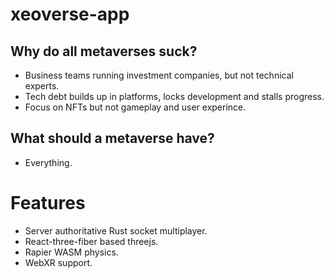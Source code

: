 # xeoverse-app

## Why do all metaverses suck? 

- Business teams running investment companies, but not technical experts.
- Tech debt builds up in platforms, locks development and stalls progress.
- Focus on NFTs but not gameplay and user experince.

## What should a metaverse have?
- Everything.

# Features

- Server authoritative Rust socket multiplayer.
- React-three-fiber based threejs.
- Rapier WASM physics.
- WebXR support.
